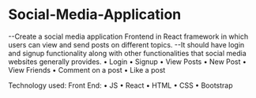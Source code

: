 # Social-Media-Application
--Create a social media application Frontend in React framework in which users can view and send
posts on different topics.
--It should have login and signup functionality along with other functionalities that social media
websites generally provides.
• Login
• Signup
• View Posts
• New Post
• View Friends
• Comment on a post
• Like a post

Technology used:
Front End:
• JS
• React
• HTML
• CSS
• Bootstrap



